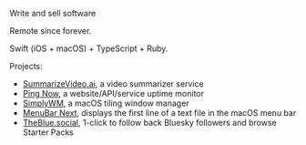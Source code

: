 Write and sell software

Remote since forever.

Swift (iOS + macOS) + TypeScript + Ruby.

Projects:

* [SummarizeVideo.ai](https://summarizevideo.ai), a video summarizer service
* [Ping Now](https://hboon.com/i-made-a-website-service-uptime-monitor/), a website/API/service uptime monitor
* [SimplyWM](https:///i-m-making-a-tiling-window-manager/), a macOS tiling window manager
* [MenuBar Next](https://motionobj.com/menubar-next/), displays the first line of a text file in the macOS menu bar
* [TheBlue.social](https://theblue.social), 1-click to follow back Bluesky followers and browse Starter Packs
